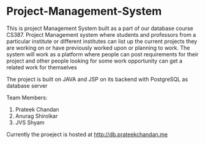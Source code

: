 Project-Management-System
=========================
This is project Management System built as a part of our database course CS387. 
Project Management system where students and professors from a particular institute or different institutes can list up the current projects they are working on or have previously worked upon or planning to work. The system will work as a platform where people can post requirements for their project and other people looking for some work opportunity can get a related work for themselves 

The project is built on JAVA and JSP on its backend with PostgreSQL as database  server

Team Members:
1. Prateek Chandan
2. Anurag Shirolkar
3. JVS Shyam

Currently the proeject is hosted at http://db.prateekchandan.me
